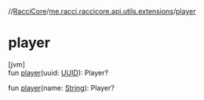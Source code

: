//[RacciCore](../../index.md)/[me.racci.raccicore.api.utils.extensions](index.md)/[player](player.md)

# player

[jvm]\
fun [player](player.md)(uuid: [UUID](https://docs.oracle.com/javase/8/docs/api/java/util/UUID.html)): Player?

fun [player](player.md)(name: [String](https://kotlinlang.org/api/latest/jvm/stdlib/kotlin/-string/index.html)): Player?
